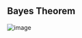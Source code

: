 ## Bayes Theorem
![image](https://user-images.githubusercontent.com/23666146/121822004-760e5480-cc51-11eb-92ba-6141f9931481.png)

